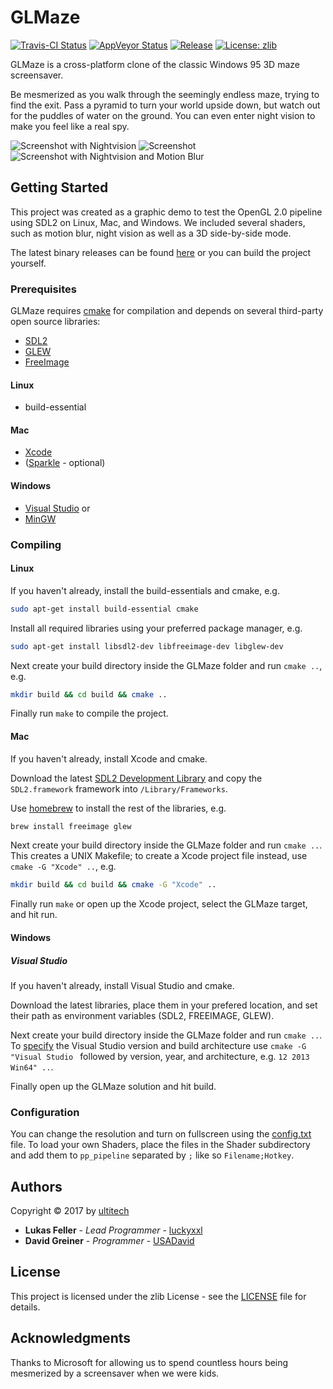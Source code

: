 # GLMaze

[![Travis-CI Status](https://travis-ci.org/ultitech/GLMaze.svg?branch=master)](https://travis-ci.org/ultitech/GLMaze)
[![AppVeyor Status](https://ci.appveyor.com/api/projects/status/g9hi0c28c5ndv6a2?svg=true)](https://ci.appveyor.com/project/ultitech/glmaze)
[![Release](https://img.shields.io/badge/release-v1.0-blue.svg)](https://github.com/ultitech/GLMaze/releases/latest)
[![License: zlib](https://img.shields.io/badge/license-zlib-blue.svg)](http://www.zlib.net/zlib_license.html)

GLMaze is a cross-platform clone of the classic Windows 95 3D maze screensaver.

Be mesmerized as you walk through the seemingly endless maze, trying to find the exit. Pass a pyramid to turn your world upside down, but watch out for the puddles of water on the ground. You can even enter night vision to make you feel like a real spy.

![Screenshot with Nightvision](https://images.ulti.tech/glmaze/glmaze_github1.jpg)
![Screenshot](https://images.ulti.tech/glmaze/glmaze_github2.jpg)
![Screenshot with Nightvision and Motion Blur](https://images.ulti.tech/glmaze/glmaze_github3.jpg)

## Getting Started

This project was created as a graphic demo to test the OpenGL 2.0 pipeline using SDL2 on Linux, Mac, and Windows. We included several shaders, such as motion blur, night vision as well as a 3D side-by-side mode.

The latest binary releases can be found [here](https://github.com/ultitech/GLMaze/releases/latest) or you can build the project yourself.

### Prerequisites

GLMaze requires [cmake](http://cmake.org) for compilation and depends on several third-party open source libraries:

+ [SDL2](https://www.libsdl.org)
+ [GLEW](http://glew.sourceforge.net)
+ [FreeImage](http://freeimage.sourceforge.net)

#### Linux

+ build-essential

#### Mac

+ [Xcode](https://itunes.apple.com/us/app/xcode/id497799835?mt=12)
+ ([Sparkle](https://sparkle-project.org) - optional)

#### Windows

+ [Visual Studio](https://www.visualstudio.com/en-us/products/visual-studio-express-vs.aspx) or
+ [MinGW](http://www.mingw.org)

### Compiling

#### Linux

If you haven't already, install the build-essentials and cmake, e.g.
```Bash
sudo apt-get install build-essential cmake
```

Install all required libraries using your preferred package manager, e.g.
```Bash
sudo apt-get install libsdl2-dev libfreeimage-dev libglew-dev
```

Next create your build directory inside the GLMaze folder and run `cmake ..`, e.g.
```Bash
mkdir build && cd build && cmake ..
```

Finally run `make` to compile the project.

#### Mac

If you haven't already, install Xcode and cmake.

Download the latest [SDL2 Development Library](https://www.libsdl.org/download-2.0.php) and copy the `SDL2.framework` framework into `/Library/Frameworks`.

Use [homebrew](http://brew.sh) to install the rest of the libraries, e.g.
```Bash
brew install freeimage glew
```

Next create your build directory inside the GLMaze folder and run `cmake ..`. This creates a UNIX Makefile; to create a Xcode project file instead, use `cmake -G "Xcode" ..`, e.g.
```Bash
mkdir build && cd build && cmake -G "Xcode" ..
```

Finally run `make` or open up the Xcode project, select the GLMaze target, and hit run.


#### Windows

##### Visual Studio
If you haven't already, install Visual Studio and cmake.

Download the latest libraries, place them in your prefered location, and set their path as environment variables (SDL2, FREEIMAGE, GLEW).

Next create your build directory inside the GLMaze folder and run `cmake ..`. To [specify](https://cmake.org/cmake/help/v3.0/manual/cmake-generators.7.html#ide-build-tool-generators) the Visual Studio version and build architecture use `cmake -G "Visual Studio ` followed by version, year, and architecture, e.g. `12 2013 Win64" ..`.

Finally open up the GLMaze solution and hit build.

### Configuration

You can change the resolution and turn on fullscreen using the [config.txt](res/config.txt) file. To load your own Shaders, place the files in the Shader subdirectory and add them to `pp_pipeline` separated by `;` like so `Filename;Hotkey`.

## Authors

Copyright © 2017 by [ultitech](https://www.ulti.tech)

* **Lukas Feller** - *Lead Programmer* - [luckyxxl](https://github.com/luckyxxl)
* **David Greiner** - *Programmer* - [USADavid](https://github.com/USADavid)

## License

This project is licensed under the zlib License - see the [LICENSE](LICENSE) file for details.

## Acknowledgments

Thanks to Microsoft for allowing us to spend countless hours being mesmerized by a screensaver when we were kids.
